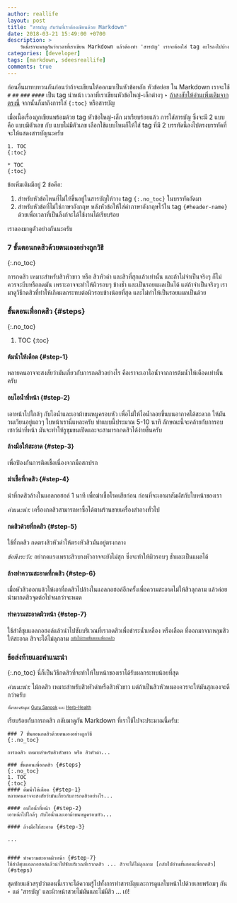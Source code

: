```yaml
---
author: reallife
layout: post
title: "สารบัญ กับวันที่เราต้องเขียนด้วย Markdown"
date: 2018-03-21 15:49:00 +0700
description: >
    วันนี้เราจะมาดูกันว่าเวลาที่เราเขียน Markdown แล้วต้องทำ 'สารบัญ' เราจะต้องใส่ tag อะไรลงไปบ้าง เพื่อให้ได้หน้าเอกสารพร้อมสารบัญมาแบบอัตโนมัติ ที่แสนสะดวกสบาย สวยงามและได้ใจความถูกต้อง
categories: [developer]
tags: [markdown, sdeesreallife]
comments: true
---
```

ก่อนอื่นมาทบทวนกันก่อนว่าถ้าจะเขียนให้ออกมาเป็นหัวข้อหลัก หัวข้อย่อย ใน Markdown เราจะใช้ `#` `##` `###` `####` เป็น tag นำหน้า เวลาที่เราเขียนหัวข้อใหญ่-เล็กต่างๆ ‣ [ถ้าสงสัยให้อ่านเพิ่มเติมจากตรงนี้](https://www.sdee.co/developer/2017/11/17/markdown-here-we-go/) จากนั้นก็มาถึงการใส่ `{:toc}` หรือสารบัญ

เมื่อเนื้อเรื่องถูกเขียนพร้อมด้วย tag หัวข้อใหญ่-เล็ก มาเรียบร้อยแล้ว การใส่สารบัญ ซึ่งจะมี 2 แบบคือ แบบมีตัวเลข กับ แบบไม่มีตัวเลข เลือกใช้แบบไหนก็ให้ใส่ tag ที่มี 2 บรรทัดนี้ลงไปตรงบรรทัดที่จะให้แสดงสารบัญนะครับ
~~~
1. TOC
{:toc}
~~~
~~~
* TOC
{:toc}
~~~
ข้อเพิ่มเติมมีอยู่ 2 ข้อคือ:
1. สำหรับหัวข้อไหนที่ไม่ให้ขึ้นอยู่ในสารบัญให้วาง tag `{:.no_toc}` ในบรรทัดถัดมา
2. สำหรับหัวข้อที่ไม่ใช่ภาษาอังกฤษ หลังหัวข้อให้ใส่คำภาษาอังกฤษไว้ใน tag `{#header-name}` ด้วยเพื่อเวลาที่เป็นลิ้งก์จะได้ใช้งานได้เรียบร้อย

เราลองมาดูตัวอย่างกันนะครับ
### 7 ขั้นตอนกดสิวด้วยตนเองอย่างถูกวิธี
{:.no_toc}

การกดสิว เหมาะสำหรับสิวหัวขาว หรือ สิวหัวดำ และสิวที่สุกแล้วเท่านั้น และถ้าไม่จำเป็นจริงๆ ก็ไม่ควรจะบีบหรือกดมัน เพราะอาจจะทำให้ผิวรอบๆ ข้างช้ำ และเป็นรอยแผลเป็นได้ แต่ถ้าจำเป็นจริงๆ เรามาดูวิธีกดสิวที่ทำให้เกิดผลกระทบต่อผิวรอบข้างน้อยที่สุด และไม่ทำให้เป็นรอยแผลเป็นด้วย

### ขั้นตอนเพื่อกดสิว {#steps}
{:.no_toc}
1. TOC
{:toc}
#### ต้มน้ำให้เดือด {#step-1}
หลายคนอาจจะสงสัยว่ามันเกี่ยวกับการกดสิวอย่างไร คือเราจะเอาไอน้ำจากการต้มน้ำให้เดือดเท่านั้นครับ

#### อบไอน้ำที่หน้า {#step-2}
เอาหน้าไปใกล้ๆ กับไอน้ำและเอาผ้าขนหนูครอบหัว เพื่อไม่ให้ไอน้ำลอยขึ้นบนอากาศได้สะดวก ให้มันวนเวียนอยู่แถวๆ ใบหน้าเรานี่แหละครับ ทำแบบนี้ประมาณ 5-10 นาที
ลักษณะนี้จะคล้ายกับการอบเซาว์น่าที่หน้า มันจะทำให้รูขุมขนเปิดและจะสามารถกดสิวได้ง่ายขึ้นครับ

#### ล้างมือให้สะอาด {#step-3}
เพื่อป้องกันการติดเชื้อเนื่องจากมือสกปรก

#### ฆ่าเชื้อที่กดสิว {#step-4}
นำที่กดสิวล้างในแอลกอฮอล์ 1 นาที เพื่อฆ่าเชื้อโรคเสียก่อน ก่อนที่จะเอามาสัมผัสกับใบหน้าของเรา

*คำแนะนำ:* เครื่องกดสิวสามารถหาซื้อได้ตามร้านขายเครื่องสำอางทั่วไป

#### กดสิวด้วยที่กดสิว {#step-5}
ใช้ที่กดสิว กดตรงสิวหัวดำให้ตรงหัวสิวมันอยู่ตรงกลาง

*ข้อพึงระวัง:* อย่ากดแรงเพราะสิวบางหัวอาจจะยังไม่สุก ซึ่งจะทำให้ผิวรอบๆ ช้ำและเป็นแผลได้

#### ล้างทำความสะอาดที่กดสิว {#step-6}
เมื่อหัวสิวออกแล้วให้เอาที่กดสิวไปล้างในแอลกอฮอล์อีกครั้งเพื่อความสะอาดไม่ให้สิวลุกลาม แล้วค่อยนำมากดสิวจุดต่อไปจนกว่าจะหมด

#### ทำความสะอาดผิวหน้า {#step-7}
ใช้สำลีชุบแอลกอฮอล์แล้วนำไปซับบริเวณที่เรากดสิวเพื่อชำระน้ำเหลือง หรือเลือด ที่ออกมาจากหลุมสิวให้สะอาด สิวจะได้ไม่ลุกลาม <sup><sub>[กลับไปอ่านขั้นตอนเพื่อกดสิว](#steps)</sub></sup>

### ข้อส่งท้ายและคำแนะนำ
{:.no_toc}
นี่ก็เป็นวิธีกดสิวที่จะทำให้ใบหน้าของเราได้รับผลกระทบน้อยที่สุด

*คำแนะนำ:* ไม้กดสิว เหมาะสำหรับสิวหัวดำหรือสิวหัวขาว แต่ถ้าเป็นสิวหัวหนองควรจะให้มันสุกเองจะดีกว่าครับ

<sup><sub>*ที่มาของข้อมูล:* [Guru Sanook](http://guru.sanook.com/26951/) และ [Herb-Health](http://www.herb-health.com/)</sub></sup>

เรียบร้อยกับการกดสิว กลับมาดูกัน Markdown ที่เราใช้ไปจะประมาณนี้ครับ:
~~~
### 7 ขั้นตอนกดสิวด้วยตนเองอย่างถูกวิธี
{:.no_toc}

การกดสิว เหมาะสำหรับสิวหัวขาว หรือ สิวหัวดำ...

### ขั้นตอนเพื่อกดสิว {#steps}
{:.no_toc}
1. TOC
{:toc}
#### ต้มน้ำให้เดือด {#step-1}
หลายคนอาจจะสงสัยว่ามันเกี่ยวกับการกดสิวอย่างไร...

#### อบไอน้ำที่หน้า {#step-2}
เอาหน้าไปใกล้ๆ กับไอน้ำและเอาผ้าขนหนูครอบหัว...

#### ล้างมือให้สะอาด {#step-3}

...


#### ทำความสะอาดผิวหน้า {#step-7}
ใช้สำลีชุบแอลกอฮอล์แล้วนำไปซับบริเวณที่เรากดสิว ... สิวจะได้ไม่ลุกลาม [กลับไปอ่านขั้นตอนเพื่อกดสิว](#steps)
~~~
สุดท้ายแล้วสรุปว่าตอนนี้เราจะได้ความรู้ไปทั้งการทำสารบัญและการดูแลใบหน้าไปด้วยเลยพร้อมๆ กัน ‣ แด่ 'สารบัญ' และผิวหน้าสวยไม่มันและไม่มีสิว ... เย้!
